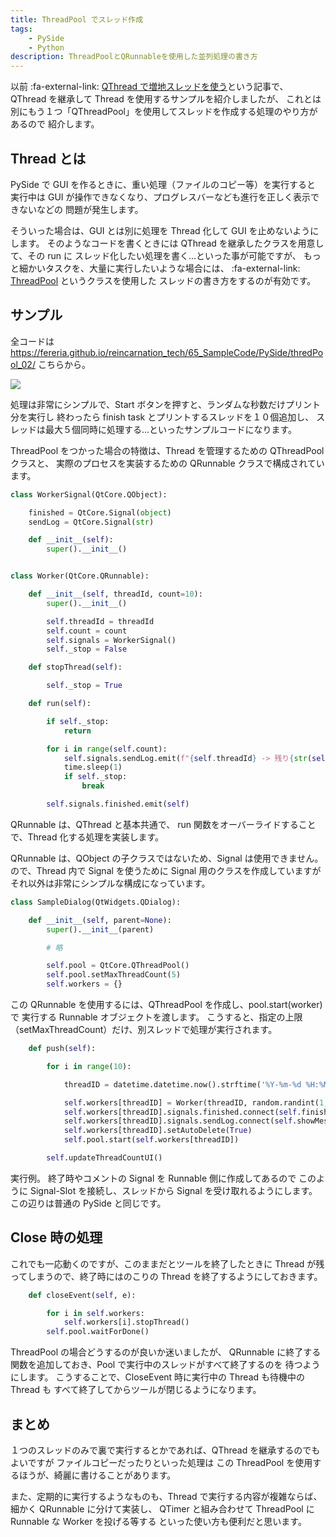 ```yaml
---
title: ThreadPool でスレッド作成
tags:
    - PySide
    - Python
description: ThreadPoolとQRunnableを使用した並列処理の書き方
---
```


以前 :fa-external-link: [QThread で増地スレッドを使う](https://fereria.github.io/reincarnation_tech/11_PySide/02_Tips/06_qthread_01/)という記事で、 QThread を継承して Thread を使用するサンプルを紹介しましたが、
これとは別にもう１つ「QThreadPool」を使用してスレッドを作成する処理のやり方があるので
紹介します。

## Thread とは

PySide で GUI を作るときに、重い処理（ファイルのコピー等）を実行すると
実行中は GUI が操作できなくなり、プログレスバーなども進行を正しく表示できないなどの
問題が発生します。

そういった場合は、GUI とは別に処理を Thread 化して GUI を止めないようにします。
そのようなコードを書くときには QThread を継承したクラスを用意して、その run に
スレッド化したい処理を書く...といった事が可能ですが、
もっと細かいタスクを、大量に実行したいような場合には、 :fa-external-link: [ThreadPool](https://doc.qt.io/qtforpython/PySide6/QtCore/QThreadPool.html#qthreadpool) というクラスを使用した
スレッドの書き方をするのが有効です。

## サンプル

全コードは
https://fereria.github.io/reincarnation_tech/65_SampleCode/PySide/thredPool_02/
こちらから。

![](https://gyazo.com/f966a2327ffb974f871f13e244fd2994.png)

処理は非常にシンプルで、Start ボタンを押すと、ランダムな秒数だけプリント分を実行し
終わったら finish task とプリントするスレッドを１０個追加し、
スレッドは最大５個同時に処理する...といったサンプルコードになります。

ThreadPool をつかった場合の特徴は、Thread を管理するための QThreadPool クラスと、
実際のプロセスを実装するための QRunnable クラスで構成されています。

```python
class WorkerSignal(QtCore.QObject):

    finished = QtCore.Signal(object)
    sendLog = QtCore.Signal(str)

    def __init__(self):
        super().__init__()


class Worker(QtCore.QRunnable):

    def __init__(self, threadId, count=10):
        super().__init__()

        self.threadId = threadId
        self.count = count
        self.signals = WorkerSignal()
        self._stop = False

    def stopThread(self):

        self._stop = True

    def run(self):

        if self._stop:
            return

        for i in range(self.count):
            self.signals.sendLog.emit(f"{self.threadId} -> 残り{str(self.count - i)}")
            time.sleep(1)
            if self._stop:
                break

        self.signals.finished.emit(self)
```

QRunnable は、QThread と基本共通で、
run 関数をオーバーライドすることで、Thread 化する処理を実装します。

QRunnable は、QObject の子クラスではないため、Signal は使用できません。
ので、Thread 内で Signal を使うために Signal 用のクラスを作成していますが
それ以外は非常にシンプルな構成になっています。

```python
class SampleDialog(QtWidgets.QDialog):

    def __init__(self, parent=None):
        super().__init__(parent)

        # 略

        self.pool = QtCore.QThreadPool()
        self.pool.setMaxThreadCount(5)
        self.workers = {}
```

この QRunnable を使用するには、QThreadPool を作成し、pool.start(worker) で
実行する Runnable オブジェクトを渡します。
こうすると、指定の上限（setMaxThreadCount）だけ、別スレッドで処理が実行されます。

```python
    def push(self):

        for i in range(10):

            threadID = datetime.datetime.now().strftime('%Y-%m-%d %H:%M:%S_%f_') + str(i)  # 今の日付をKeyにする

            self.workers[threadID] = Worker(threadID, random.randint(1, 10))
            self.workers[threadID].signals.finished.connect(self.finishTask)
            self.workers[threadID].signals.sendLog.connect(self.showMessage)
            self.workers[threadID].setAutoDelete(True)
            self.pool.start(self.workers[threadID])

        self.updateThreadCountUI()
```

実行例。
終了時やコメントの Signal を Runnable 側に作成してあるので
このように Signal-Slot を接続し、スレッドから Signal を受け取れるようにします。
この辺りは普通の PySide と同じです。

## Close 時の処理

これでも一応動くのですが、このままだとツールを終了したときに
Thread が残ってしまうので、終了時にはのこりの Thread を終了するようにしておきます。

```python
    def closeEvent(self, e):

        for i in self.workers:
            self.workers[i].stopThread()
        self.pool.waitForDone()
```

ThreadPool の場合どうするのが良いか迷いましたが、
QRunnable に終了する関数を追加しておき、Pool で実行中のスレッドがすべて終了するのを
待つようにします。
こうすることで、CloseEvent 時に実行中の Thread も待機中の Thread も
すべて終了してからツールが閉じるようになります。

## まとめ

１つのスレッドのみで裏で実行するとかであれば、QThread を継承するのでもよいですが
ファイルコピーだったりといった処理は
この ThreadPool を使用するほうが、綺麗に書けることがあります。

また、定期的に実行するようなものも、Thread で実行する内容が複雑ならば、
細かく QRunnable に分けて実装し、
QTimer と組み合わせて ThreadPool に Runnable な Worker を投げる等する
といった使い方も便利だと思います。
